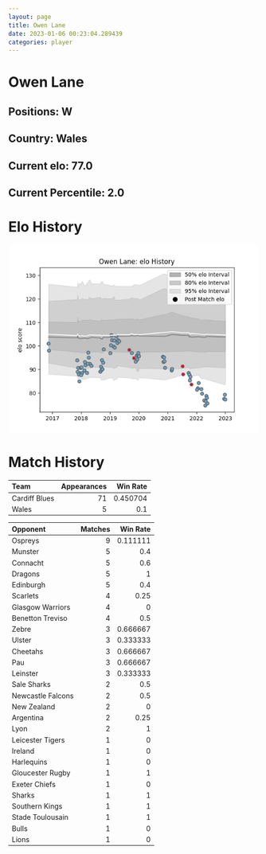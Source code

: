 ```yaml
---  
layout: page  
title: Owen Lane  
date: 2023-01-06 00:23:04.289439  
categories: player  
---
```

# Owen Lane

## Positions: W

## Country: Wales

## Current elo: 77.0

## Current Percentile: 2.0

# Elo History


![elo history](history_OwenLane.png)
# Match History


| Team          |   Appearances |   Win Rate |
|:--------------|--------------:|-----------:|
| Cardiff Blues |            71 |   0.450704 |
| Wales         |             5 |   0.1      |

| Opponent          |   Matches |   Win Rate |
|:------------------|----------:|-----------:|
| Ospreys           |         9 |   0.111111 |
| Munster           |         5 |   0.4      |
| Connacht          |         5 |   0.6      |
| Dragons           |         5 |   1        |
| Edinburgh         |         5 |   0.4      |
| Scarlets          |         4 |   0.25     |
| Glasgow Warriors  |         4 |   0        |
| Benetton Treviso  |         4 |   0.5      |
| Zebre             |         3 |   0.666667 |
| Ulster            |         3 |   0.333333 |
| Cheetahs          |         3 |   0.666667 |
| Pau               |         3 |   0.666667 |
| Leinster          |         3 |   0.333333 |
| Sale Sharks       |         2 |   0.5      |
| Newcastle Falcons |         2 |   0.5      |
| New Zealand       |         2 |   0        |
| Argentina         |         2 |   0.25     |
| Lyon              |         2 |   1        |
| Leicester Tigers  |         1 |   0        |
| Ireland           |         1 |   0        |
| Harlequins        |         1 |   0        |
| Gloucester Rugby  |         1 |   1        |
| Exeter Chiefs     |         1 |   0        |
| Sharks            |         1 |   1        |
| Southern Kings    |         1 |   1        |
| Stade Toulousain  |         1 |   1        |
| Bulls             |         1 |   0        |
| Lions             |         1 |   0        |